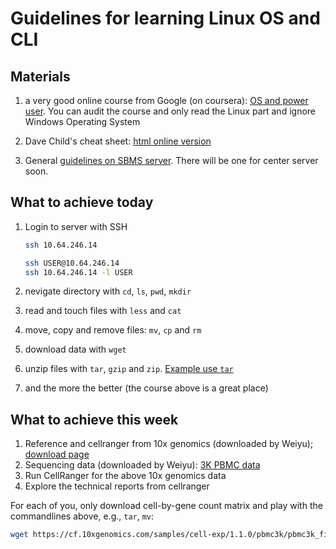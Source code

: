 # Guidelines for learning Linux OS and CLI

## Materials
1. a very good online course from Google (on coursera):
  [OS and power user](https://www.coursera.org/learn/os-power-user). You can audit the course and only read the Linux part and ignore Windows Operating System

2. Dave Child's cheat sheet: [html online version](https://cheatography.com/davechild/cheat-sheets/linux-command-line/)

3. General [guidelines on SBMS server](https://github.com/StatBiomed/sbms-server). There will be one for center server soon.


## What to achieve today
1. Login to server with SSH
   ```sh
   ssh 10.64.246.14

   ssh USER@10.64.246.14
   ssh 10.64.246.14 -l USER
   ```

2. nevigate directory with `cd`, `ls`, `pwd`, `mkdir`
3. read and touch files with `less` and `cat`
4. move, copy and remove files: `mv`, `cp` and `rm`
5. download data with `wget`
6. unzip files with `tar`, `gzip` and `zip`. 
   [Example use `tar`](https://linuxize.com/post/how-to-extract-unzip-tar-gz-file/)
7. and the more the better (the course above is a great place)


## What to achieve this week
1. Reference and cellranger from 10x genomics (downloaded by Weiyu); [download page](https://support.10xgenomics.com/single-cell-gene-expression/software/downloads/latest)
2. Sequencing data (downloaded by Weiyu): [3K PBMC data](https://www.10xgenomics.com/resources/datasets/3-k-pbm-cs-from-a-healthy-donor-1-standard-1-1-0)
3. Run CellRanger for the above 10x genomics data
4. Explore the technical reports from cellranger

For each of you, only download cell-by-gene count matrix and play with the commandlines above, e.g., `tar`, `mv`:
```bash
wget https://cf.10xgenomics.com/samples/cell-exp/1.1.0/pbmc3k/pbmc3k_filtered_gene_bc_matrices.tar.gz
```